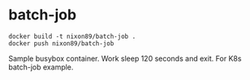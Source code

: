 # batch-job

```
docker build -t nixon89/batch-job .
docker push nixon89/batch-job
```

Sample busybox container. Work sleep 120 seconds and exit. For K8s batch-job example.